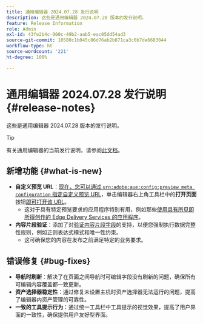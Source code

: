 ```yaml
---
title: 通用编辑器 2024.07.28 发行说明
description: 这些是通用编辑器 2024.07.28 版本的发行说明。
feature: Release Information
role: Admin
exl-id: 43fe2b4c-900c-49b2-aab5-eac05dd54ad3
source-git-commit: 10580c1b045c86d76ab2b871ca3c0b7de6683044
workflow-type: ht
source-wordcount: '221'
ht-degree: 100%

---
```


# 通用编辑器 2024.07.28 发行说明 {#release-notes}

这些是通用编辑器 2024.07.28 版本的发行说明。

>[!TIP]
>
>有关通用编辑器的当前发行说明，请参阅[此文档](/help/release-notes/universal-editor/current.md)。

## 新增功能 {#what-is-new}

* **自定义预览 URL**：[现在，您可以通过 `urn:adobe:aue:config:preview meta configuration` 指定自定义预览 URL](/help/implementing/universal-editor/customizing.md#custom-preview-urls)，单击编辑器右上角工具栏中的&#x200B;**打开页面**&#x200B;按钮[即可打开该 URL](/help/sites-cloud/authoring/universal-editor/navigation.md#universal-editor-toolbar)。
   * 这对于具有特定预览要求的应用程序特别有用，例如那些[使用具有所见即所得创作的 Edge Delivery Services 的应用程序](/help/edge/wysiwyg-authoring/authoring.md)。
* **内容片段验证**：添加了对[验证内容片段字段](/help/assets/content-fragments/content-fragments-models.md#validation)的支持，以便您强制执行数据完整性规则，例如正则表达式模式和唯一性约束。
   * 这可确保您的内容在发布之前满足特定的业务要求。

## 错误修复 {#bug-fixes}

* **导航时刷新**：解决了在页面之间导航时可编辑字段没有刷新的问题，确保所有可编辑内容覆盖都一致更新。
* **资产选择器稳定性**：通过修复未设置主机时资产选择器无法运行的问题，提高了编辑器内资产管理的可靠性。
* **一致的工具提示行为**：通过统一工具栏中工具提示的视觉效果，提高了用户界面的一致性，确保提供用户友好型界面。
